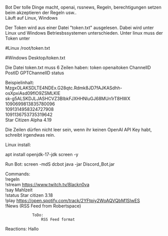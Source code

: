 Bot Der tolle Dinge macht, openai, rssnews, Regeln, berechtigungen setzen beim akzeptieren der Regeln usw..<br/>
Läuft auf Linux, Windows

Der Token wird aus einer Datei "token.txt" ausgelesen. Dabei wird unter Linux und Windows Betriesbssystemen unterschieden. Unter linux muss der Token unter

#Linux /root/token.txt

#Windows Desktop/token.txt

Die Datei token.txt muss 6 Zeilen haben: token openaitoken ChannelID PostID GPTChannelID status

Beispielinhalt: <br/>
MzgxOLAKSDLTE4NDEx.G28qtc.Rdmk8JD7fAJKASdhh-osXpxiAsd09flO9ZSMLKIE <br/>
sk-g5ALSKDJLJASHCVZ3BlbkFJXHHNluGJ68MUn1rT8HWX <br/>
1090699813835780096 <br/>
1091314958324727908 <br/>
1091136753735319642 <br/>
Star Citizen Alpha 4.19 <br/>

Die Zeilen dürfen nicht leer sein, wenn ihr keinen OpenAI API Key habt, schreibt irgendwas rein.

Linux install:

apt install openjdk-17-jdk screen -y

Run Bot: screen -mdS dcbot java -jar Discord_Bot.jar

Commands: <br/>!regeln <br/>!stream https://www.twitch.tv/8lackn0va <br/>!say Mahlzeit <br/>!status Star citizen 3.18 <br/>!play https://open.spotify.com/track/2YFtpiy2WoAQVQbM1SIwES <br/>!News (RSS Feed from Robertspace)

                ToDo:
                    RSS Feed format

Reactions: Hallo
